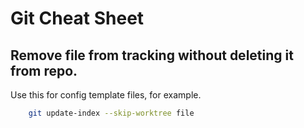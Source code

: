 # Git Cheat Sheet

## Remove file from tracking without deleting it from repo.

Use this for config template files, for example.

```bash
    git update-index --skip-worktree file
```
